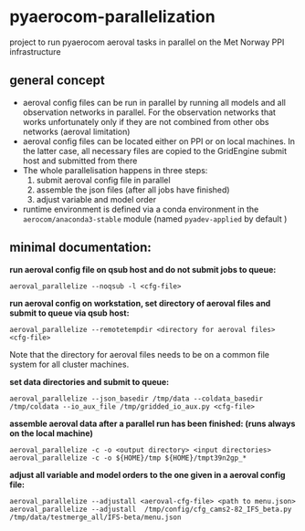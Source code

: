 # pyaerocom-parallelization
project to run pyaerocom aeroval tasks in parallel on the Met Norway PPI infrastructure

## general concept

- aeroval config files can be run in parallel by running all models and all observation networks
in parallel. For the observation networks that works unfortunately only if they are not combined
from other obs networks (aeroval limitation)
- aeroval config files can be located either on PPI or on local machines. In the latter case, 
all necessary files are copied to the GridEngine submit host and submitted from there
- The whole parallelisation happens in three steps:
  1. submit aeroval config file in parallel
  2. assemble the json files (after all jobs have finished)
  3. adjust variable and model order
- runtime environment is defined via a conda environment in the `aerocom/anaconda3-stable` module 
(named `pyadev-applied` by default )

## minimal documentation:


__run aeroval config file on qsub host and do not submit jobs to queue:__

    aeroval_parallelize --noqsub -l <cfg-file>

__run aeroval config on workstation, set directory of aeroval files and submit to queue via qsub host:__

    aeroval_parallelize --remotetempdir <directory for aeroval files> <cfg-file>
   
   Note that the directory for aeroval files needs to be on a common file system for all cluster machines.
   
__set data directories and submit to queue:__

    aeroval_parallelize --json_basedir /tmp/data --coldata_basedir /tmp/coldata --io_aux_file /tmp/gridded_io_aux.py <cfg-file>

__assemble aeroval data after a parallel run has been finished: (runs always on the local machine)__

    aeroval_parallelize -c -o <output directory> <input directories>
    aeroval_parallelize -c -o ${HOME}/tmp ${HOME}/tmpt39n2gp_*

__adjust all variable and model orders to the one given in a aeroval config file:__

    aeroval_parallelize --adjustall <aeroval-cfg-file> <path to menu.json>
    aeroval_parallelize --adjustall  /tmp/config/cfg_cams2-82_IFS_beta.py /tmp/data/testmerge_all/IFS-beta/menu.json
